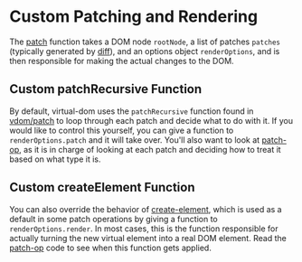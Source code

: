 # Custom Patching and Rendering
The [patch](../vdom/patch.js) function takes a DOM node `rootNode`, a list of patches `patches` (typically generated by [diff](../vtree/diff.js)), and an options object `renderOptions`, and is then responsible for making the actual changes to the DOM.

## Custom patchRecursive Function
By default, virtual-dom uses the `patchRecursive` function found in [vdom/patch](../vdom/patch.js) to loop through each patch and decide what to do with it. If you would like to control this yourself, you can give a function to `renderOptions.patch` and it will take over. You'll also want to look at [patch-op](../vdom/patch-op.js), as it is in charge of looking at each patch and deciding how to treat it based on what type it is. 

## Custom createElement Function
You can also override the behavior of [create-element](../vdom/create-element.js), which is used as a default in some patch operations by giving a function to `renderOptions.render`. In most cases, this is the function responsible for actually turning the new virtual element into a real DOM element. Read the [patch-op](../vdom/patch-op.js) code to see when this function gets applied.
